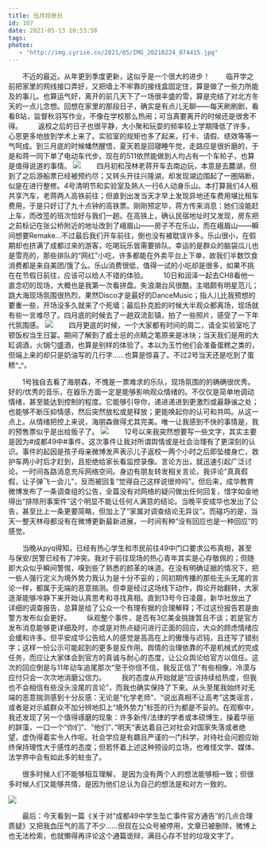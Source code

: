 ```yaml
---
title: 伍月拾叁日
id: 107
date: 2021-05-13 10:53:58
tags:
photos:
   - "http://img.cyrise.cn/2021/05/IMG_20210224_074415.jpg"
---
```


　　不近的最近。从年更到季度更新，这似乎是一个很大的进步！
　　临开学之前把家里的网线接口弄好，又把墙上不牢靠的接线盒固定住，算是做了一些力所能及的事儿。也算运气好，离开的前几天下了一场很丰盛的雪，算是完结了对北方冬天的一点儿念想。回想在家里的那段日子，确实是有点儿无聊——每天刷刷剧，看看B站，监督秋羽写作业，不像在学校那么热闹；可当真要离开的时候还是很舍不得。
　　返校之后的日子也很平静，大小聚和玩耍的频率较上学期降低了许多，心思更多地放到学术上来了。实验室的规矩也多了起来，打卡、请假、绩效等等一气呵成。到三月底的时候幡然醒悟，夏天若是回寝睡午觉，走路应是很折磨的，于是和蒋一同下单了电动车代步。现在的511依然能做到人均占有一个车轮子，也算是值得说道的事情。
![](http://img.cyrise.cn/2021/05/IMG_20210422_223355.jpg )
　　四月初和茂林老蒋开车去南边玩，本意是去麓湖，但到了之后游船票已经被预约尽；又转头开往兴隆湖，却发现湖边围起了一圈隔断，似是在进行整修。4号清明节和实验室及熟人一行6人动身乐山。本打算我们4人租共享汽车，老蒋两人高铁前往；但直到出发当天才早上发现异地还车费用堪比租车费用，于是只好订了九十点钟的高铁票。刚刚预定毕，蒋方传来消息：她们没能赶上车，而改签的班次恰好与我们一趟。在高铁上，确认民宿地址时又发现，房东把之前标记在张公桥附近的地址改到了峨眉山——房子不在乐山，而在峨眉山——瞬间想要Remake…不过最后我们开车前往，倒也没有被耽误许多。乐山很小，在假期却也挤满了成都过来的游客，吃喝玩乐皆需要排队。幸运的是群众的脑袋瓜儿也是雪亮的，那些排队的“网红”小吃，许多都能在外卖平台上下单，故我们半数饮食消费都是来自美团/饿了么。乐山消费很低，值得一试的小吃却是很多，如果不挑在在节假日前往，应该可以给人不错的体验。
　　10日和润泽一起去CH8看他一直念叨的现场，大概也是我第一次看拼盘。失浪潮台风很酷，主唱颇有明星范儿；跳大海现场氛围很热烈，果然Disco才是最好的DanceMusic；指人儿比我预想的要重一些，开场没多久就来了个死墙；最后扑克脸的时候大半观众都离场，现场就有些一言难尽了。四月底的时候去了一趟双流彭镇，拍了一些照片，感受了一下年代氛围感。
![](http://img.cyrise.cn/2021/05/IMG_20210404_162556.jpg )
　　四月更底的时候，一个大家都有时间的周二，请全实验室吃了顿饭权当生日宴。期间了解到了威士忌的点睛之笔原来是冰块；当天我们是用的大缸调酒，火锅勺盛酒，也算是别样的体验了。本以为玉竹他们会准备蛋糕之类的，但端上来的却只是奶油写的几行字……也算是惊喜了。不过2号当天还是吃到了蛋糕^_^。

　　1号独自去看了海朋森，不愧是一票难求的乐队，现场氛围的的确确很优秀。好的/优秀的音乐，在器乐方面一定是能够影响观众情绪的。不仅仅是简单地调动情绪，甚至能达到控制的程度。它能够引导你，递进递进到更激烈或最静谧之处；也能够不断压抑情感，然后突然放松或是释放；更能唤起你的认可和共鸣。从这一点上。从情绪把控上来说，海朋森做得尤其完美。唯一让我感到不快的事情是，我的预售票似乎是出给贩子了。
![](http://img.cyrise.cn/2021/05/IMG_20210501_212907.jpg )
　　12号以来我突然想要写一些文字，其实主要是因为#成都49中#事件。这次事件让我对所谓舆情或是社会治理有了更深刻的认识。事件的起因是孩子母亲微博发声表示儿子返校一两个小时之后即坠楼身亡，救护车两小时后才赶到，且拒绝给家长看监控录像。言论方出，就迅速引起广泛讨论。一时间各路消息充斥网络空间。身边有朋友转发相关言论，我评论“真真假假，让子弹飞一会儿”，反而被回复“觉得自己这样说很帅吗”。但后来，成华教育微博发布了一条调查组的公告，全篇没有对网络的疑问做出任何回复，惜字如金地得出“排除刑事案件”这个明显不能让任何人满意的结论。当晚平安成华也发出了公告，甚至比上一条更要简略，但加上了“家属对调查结论无异议”。而碰巧的是，当天一整天林母都没有在微博更新最新进展，一时间有种“没有回应也是一种回应”的感觉。

　　当晚从pyq得知，已经有热心学生和市民前往49中门口要求公布真相，甚至与保安/民警已经有了冲突。我对于前往现场的热心青年其实是心存敬佩的；但随即大众似乎瞬间警惕，嗅到些了熟悉的颜革的味道。在没有明确证据的情况下，把一些人强行定义为境外势力我认为是十分不妥的；同初期传播的那些无头无尾的言论一样，都属于无端的恶意揣测。但幸是经过这场线下动作，舆论开始翻转，大家逐渐能够冷静下来开始认真思考和寻找真相。直到13号今日凌晨，新华社放出了详细的调查报告，总算是给了公众一个有理有据的合理解释；不过这份报告若是由警方发布似会更好。
　　纵观整个事件，是否有3亿美金挑拨暂且不谈；若是官方发布消息能够更详细及时，亦或是对热点疑问进行正面的回应，大众的顾虑情绪应会缓和许多。但平安成华公告给人的感觉是高高在上的傲慢与迟钝，且还写了错别字；这样一份公示可能起到的更多是反作用。舆情的治理依靠的不是机械式的完成任务，而应让大家体会到官方的真诚与耐心的态度，让公众舆论给官方以信任。这次的回应倒是与11年动车追尾那次“至于你信不信，我反正信了”有些相像，冷漠与应付只会一次次地消磨公信力。
　　我的态度从开始就是“应该持续给热度，但我也不会相信有些没头没尾的言论”，而我也确实保持了下来。从头至尾我始终对无端的恶意揣测感到十分反感：无论是“化学老师”、“说出真相不让高考”这类谣言，或者是对示威群众不加分辨地扣上“境外势力”标签的行为都是不妥的。在观察中，我还发现了另一个值得琢磨的现象：许多新传/法律的学者或本硕博生，操着华丽的辞藻，一口一个“你们”、“他们”、”明天“表达着自己对社会对国家失落或者绝望，虚伪得着实令人作呕。社会学应是有趣且严谨的一门科学，对待社会问题应始终保持理性大于感性的态度；但若怀着上述这种预设的立场，也难怪文学、媒体、法学界中会有如此多的蛀虫了。

　　很多时候人们不能够相互理解， 是因为没有两个人的想法能够相一致；但很多时候人们又能够共情，是因为他们总认为自己的想法是和对方一致的。

![](http://img.cyrise.cn/2021/05/IMG_20210425_173915.jpg )



　　最后：今天看到一篇《关于对“成都49中学生坠亡事件官方通告”的几点合理质疑》又把我血压气的高了不少……但现在公众号被停用，文章已被删除，微博上也无法检索，也就懒得再评论这个通篇诡辩，满目心存不甘的垃圾文字了。
